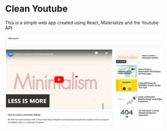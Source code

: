 # Clean Youtube

This is a simple web app created using React, Materialize and the Youtube API

![screenshot](./screenshot.png "Clean Youtube")